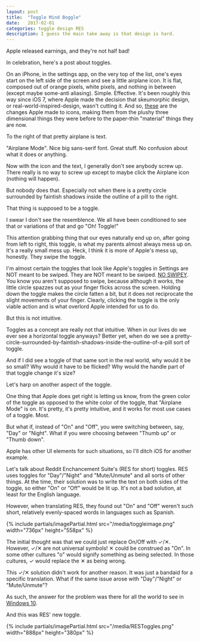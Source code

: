 ```yaml
---
layout: post
title:  "Toggle Mind Boggle"
date:   2017-02-01
categories: toggle design RES
description: I guess the main take away is that design is hard.
---
```


Apple released earnings, and they're not half bad!

In celebration, here's a post about toggles.

On an iPhone, in the settings app, on the very top of the list, one's eyes start on the left side of the screen and see a little airplane icon. It is flat, composed out of orange pixels, white pixels, and nothing in between (except maybe some-anti aliasing). Simple. Effective. It's been roughly this way since iOS 7, where Apple made the decision that skeumorphic design, or real-world-inspired-design, wasn't cutting it. And so, [these](http://www.cultofmac.com/231380/heres-what-the-all-new-ios-7-icons-look-like-next-to-their-ios-6-counterparts-image/) are the changes Apple made to icons, making them from the plushy three dimensional things they were before to the paper-thin "material" things they are now.

To the right of that pretty airplane is text.

"Airplane Mode". Nice big sans-serif font. Great stuff. No confusion about what it does or anything.

Now with the icon and the text, I generally don't see anybody screw up. There really is no way to screw up except to maybe click the Airplane icon (nothing will happen).

But nobody does that. Especially not when there is a pretty circle surrounded by faintish shadows inside the outline of a pill to the right.

That thing is supposed to be a toggle.

I swear I don't see the resemblence. We all have been conditioned to see that or variations of that and go "Oh! Toggle!"

This attention grabbing thing that our eyes naturally end up on, after going from left to right, this toggle, is what my parents almost always mess up on. It's a really small mess up. Heck, I think it is more of Apple's mess up, honestly. They swipe the toggle.

I'm almost certain the toggles that look like Apple's toggles in Settings are NOT meant to be swiped. They are NOT meant to be swiped. [NO SWIPEY](https://www.youtube.com/watch?v=AarHxXD_vKY). You know you aren't supposed to swipe, because although it works, the little circle spazzes out as your finger flicks across the screen. Holding down the toggle makes the circle fatten a bit, but it does not reciprocate the slight movements of your finger. Clearly, clicking the toggle is the only viable action and is what overlord Apple intended for us to do.

But this is not intuitive.

Toggles as a concept are really not that intuitive. When in our lives do we ever see a horizontal toggle anyways? Better yet, when do we see a pretty-circle-surrounded-by-faintish-shadows-inside-the-outline-of-a-pill sort of toggle.

And if I did see a toggle of that same sort in the real world, why would it be so small? Why would it have to be flicked? Why would the handle part of that toggle change it's size?

Let's harp on another aspect of the toggle.

One thing that Apple does get right is letting us know, from the green color of the toggle as opposed to the white color of the toggle, that "Airplane Mode" is on. It's pretty, it's pretty intuitive, and it works for most use cases of a toggle. Most.

But what if, instead of "On" and "Off", you were switching between, say, "Day" or "Night". What if you were choosing between "Thumb up" or "Thumb down".

Apple has other UI elements for such situations, so I'll ditch iOS for another example.

Let's talk about Reddit Enchancement Suite's (RES for short) toggles. RES uses toggles for "Day"/"Night" and "Mute/Unmute" and all sorts of other things. At the time, their solution was to write the text on both sides of the toggle, so either "On" or "Off" would be lit up. It's not a bad solution, at least for the English language.

However, when translating RES, they found out "On" and "Off" weren't such short, relatively evenly-spaced words in languages such as Spanish. 

{% include partials/imagePartial.html src="/media/toggleimage.png" width="736px" height="558px" %}

The initial thought was that we could just replace On/Off with ✓/✕. However, ✓/✕ are not universal symbols! ✕ could be construed as "On". In some other cultures "o" would signify something as being selected. In those cultures, ✓ would replace the ✕ as being wrong.

This ✓/✕ solution didn't work for another reason. It was just a bandaid for a specific translation. What if the same issue arose with "Day"/"Night" or "Mute/Unmute"?

As such, the answer for the problem was there for all the world to see in [Windows 10](https://mspoweruser.com/windows-10-build-10108-reveals-new-toggle-button-design/).

And this was RES' new toggle.

{% include partials/imagePartial.html src="/media/RESToggles.png" width="888px" height="380px" %}


